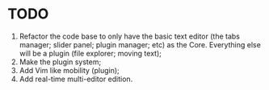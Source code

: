 # TODO

1. Refactor the code base to only have the basic text editor (the tabs manager; slider panel; plugin manager; etc) as the Core. Everything else will be a plugin (file explorer; moving text);
2. Make the plugin system;
3. Add Vim like mobility (plugin);
4. Add real-time multi-editor edition.

